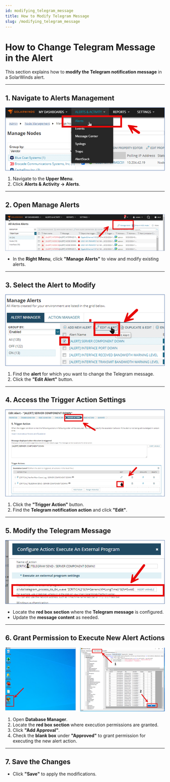 ```yaml
---
id: modifying_telegram_message
title: How to Modify Telegram Message
slug: /modifying_telegram_message
---
```


# **How to Change Telegram Message in the Alert**  

This section explains how to **modify the Telegram notification message** in a SolarWinds alert.  

---

## **1. Navigate to Alerts Management**  
![modifying_telegram_message](\modifying_telegram_message\1.png)  
1. Navigate to the **Upper Menu**.  
2. Click **Alerts & Activity → Alerts**.  

---

## **2. Open Manage Alerts**  
![modifying_telegram_message](\modifying_telegram_message\2.png)  
- In the **Right Menu**, click **"Manage Alerts"** to view and modify existing alerts.  

---

## **3. Select the Alert to Modify**  
![modifying_telegram_message](\modifying_telegram_message\3.png)  
1. Find the **alert** for which you want to change the Telegram message.  
2. Click the **"Edit Alert"** button.  

---

## **4. Access the Trigger Action Settings**  
![modifying_telegram_message](\modifying_telegram_message\4.png)  
1. Click the **"Trigger Action"** button.  
2. Find the **Telegram notification action** and click **"Edit"**.  

---

## **5. Modify the Telegram Message**  
![modifying_telegram_message](\modifying_telegram_message\5.png)  
- Locate the **red box section** where the **Telegram message** is configured.  
- Update the **message content** as needed.  

---

## **6. Grant Permission to Execute New Alert Actions**  
![modifying_telegram_message](\modifying_telegram_message\8.png)  
1. Open **Database Manager**.  
2. Locate the **red box section** where execution permissions are granted.  
3. Click **"Add Approval"**.  
4. Check the **blank box** under **"Approved"** to grant permission for executing the new alert action.  

---

## **7. Save the Changes**  
- Click **"Save"** to apply the modifications.